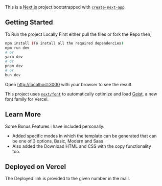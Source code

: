 This is a [Next.js](https://nextjs.org) project bootstrapped with [`create-next-app`](https://nextjs.org/docs/app/api-reference/cli/create-next-app).

## Getting Started

To Run the project Locally First either pull the files or fork the Repo then,

```bash
npm install (To install all the required dependencies)
npm run dev
# or
yarn dev
# or
pnpm dev
# or
bun dev
```

Open [http://localhost:3000](http://localhost:3000) with your browser to see the result.

This project uses [`next/font`](https://nextjs.org/docs/app/building-your-application/optimizing/fonts) to automatically optimize and load [Geist](https://vercel.com/font), a new font family for Vercel.

## Learn More

Some Bonus Features i have included personally:

- Added specific modes in which the template can be generated that can be one of 3 options, Basic, Modern and Saas
- Also added the Download HTML and CSS with the copy functionality too.

## Deployed on Vercel
The Deployed link is provided to the given number in the mail.

